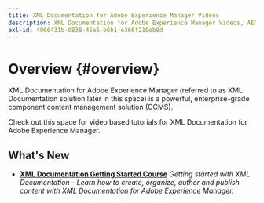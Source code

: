 ```yaml
---
title: XML Documentation for Adobe Experience Manager Videos
description: XML Documentation for Adobe Experience Manager Videos, AEM XML Add-on, AEM XML Plugin, AEM DoX, and AEM Dox
exl-id: 4066431b-0838-45a6-b6b1-e366f210eb8d
---
```

# Overview {#overview}

XML Documentation for Adobe Experience Manager (referred to as XML Documentation solution later in this space) is a powerful, enterprise-grade component content management solution (CCMS). 

Check out this space for video based tutorials for XML Documentation for Adobe Experience Manager. 

## What's New

* **[XML Documentation Getting Started Course](course-1/overview.md)**
    *Getting started with XML Documentation - Learn how to create, organize, author and publish content with XML Documentation for Adobe Experience Manager.*

